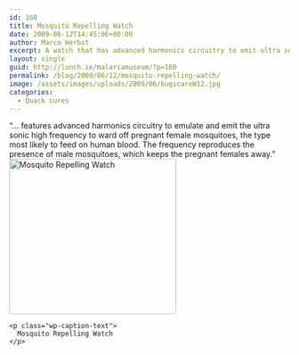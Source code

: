 ```yaml
---
id: 160
title: Mosquito Repelling Watch
date: 2009-06-12T14:45:06+00:00
author: Marco Herbst
excerpt: A watch that has advanced harmonics circuitry to emit ultra sonic high frequency that wards off pregnant mosquitoes.
layout: single
guid: http://lunch.ie/malariamuseum/?p=160
permalink: /blog/2009/06/12/mosquito-repelling-watch/
image: /assets/images/uploads/2009/06/bugscareW12.jpg
categories:
  - Quack cures
---
```

<div dir="ltr">
  &#8220;&#8230; features advanced harmonics circuitry to emulate and emit the ultra sonic high frequency to ward off pregnant female mosquitoes, the type most likely to feed on human blood. The frequency reproduces the presence of male mosquitoes, which keeps the pregnant females away.&#8221;
</div>

<div dir="ltr">
</div>

<div dir="ltr">
  <div id="attachment_264" style="width: 310px" class="wp-caption alignnone">
    <a href="http://www.malariamuseum.de/assets/images/uploads/2009/06/bugscareW.jpg"><img class="size-full wp-image-264" title="Mosquito Repelling Watch" alt="Mosquito Repelling Watch" src="http://www.malariamuseum.de/assets/images/uploads/2009/06/bugscareW.jpg" width="300" height="279" /></a>
    
    <p class="wp-caption-text">
      Mosquito Repelling Watch
    </p>
  </div>
</div>